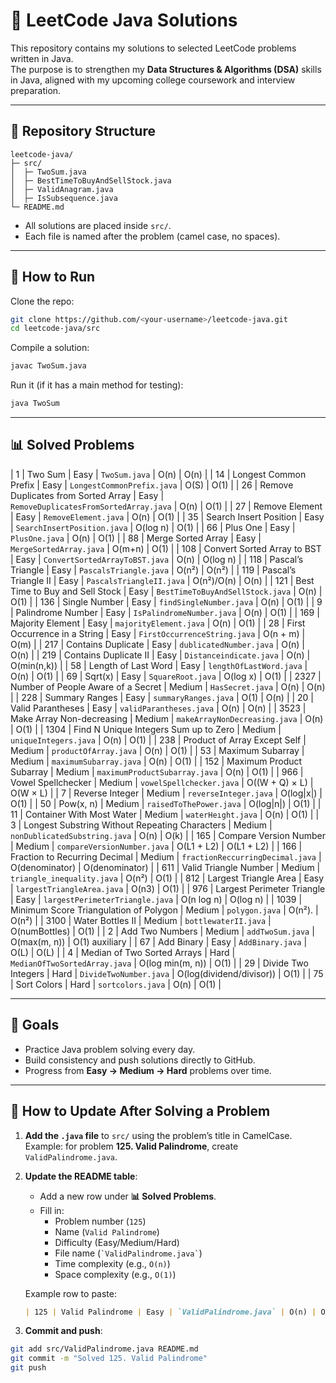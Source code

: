 # 📘 LeetCode Java Solutions

This repository contains my solutions to selected LeetCode problems written in Java.  
The purpose is to strengthen my **Data Structures & Algorithms (DSA)** skills in Java, aligned with my upcoming college coursework and interview preparation.

---

## 📂 Repository Structure
```
leetcode-java/
├─ src/
│  ├─ TwoSum.java
│  ├─ BestTimeToBuyAndSellStock.java
│  ├─ ValidAnagram.java
│  ├─ IsSubsequence.java
└─ README.md
```

- All solutions are placed inside `src/`.
- Each file is named after the problem (camel case, no spaces).

---

## 🚀 How to Run
Clone the repo:
```bash
git clone https://github.com/<your-username>/leetcode-java.git
cd leetcode-java/src
```

Compile a solution:
```bash
javac TwoSum.java
```

Run it (if it has a main method for testing):
```bash
java TwoSum
```

---

## 📊 Solved Problems

| 1   | Two Sum                             | Easy | `TwoSum.java`                       | O(n)            | O(n)   |
| 14  | Longest Common Prefix               | Easy | `LongestCommonPrefix.java`          | O(S)            | O(1)   |
| 26  | Remove Duplicates from Sorted Array | Easy | `RemoveDuplicatesFromSortedArray.java` | O(n)         | O(1)   |
| 27  | Remove Element                      | Easy | `RemoveElement.java`                | O(n)            | O(1)   |
| 35  | Search Insert Position              | Easy | `SearchInsertPosition.java`         | O(log n)        | O(1)   |
| 66  | Plus One                            | Easy | `PlusOne.java`                      | O(n)            | O(1)   |
| 88  | Merge Sorted Array                  | Easy | `MergeSortedArray.java`             | O(m+n)          | O(1)   |
| 108 | Convert Sorted Array to BST         | Easy | `ConvertSortedArrayToBST.java`      | O(n)            | O(log n) |
| 118 | Pascal’s Triangle                   | Easy | `PascalsTriangle.java`              | O(n²)           | O(n²)  |
| 119 | Pascal’s Triangle II                | Easy | `PascalsTriangleII.java`            | O(n²)/O(n)      | O(n)   |
| 121 | Best Time to Buy and Sell Stock     | Easy | `BestTimeToBuyAndSellStock.java`    | O(n)            | O(1)   |
| 136 | Single Number                       | Easy | `findSingleNumber.java`             | O(n)            | O(1)   |
| 9   | Palindrome Number                   | Easy | `IsPalindromeNumber.java`           | O(n)            | O(1)   |
| 169 | Majority Element                    | Easy | `majorityElement.java`              | O(n)            | O(1)   |
| 28  | First Occurrence in a String        | Easy | `FirstOccurrenceString.java`        | O(n + m)        | O(m)   |
| 217 | Contains Duplicate                  | Easy | `dublicatedNumber.java`             | O(n)            | O(n)   |
| 219 | Contains Duplicate II               | Easy | `Distanceindicate.java`             | O(n)            | O(min(n,k)) |
| 58  | Length of Last Word                 | Easy | `lengthOfLastWord.java`             | O(n)            | O(1)   |
| 69  | Sqrt(x)                             | Easy | `SquareRoot.java`                   | O(log x)        | O(1)   |
| 2327 | Number of People Aware of a Secret | Medium | `HasSecret.java`                  | O(n)            | O(n)   |
| 228 | Summary Ranges                      | Easy | `summaryRanges.java`                | O(1)            | O(n)   |
| 20  | Valid Parantheses                   | Easy | `validParantheses.java`             | O(n)            | O(n)   |
| 3523 | Make Array Non-decreasing          | Medium | `makeArrayNonDecreasing.java`     | O(n)            | O(1)   |
| 1304 | Find N Unique Integers Sum up to Zero | Medium | `uniqueIntegers.java`          | O(n)            | O(1)   |
| 238  | Product of Array Except Self      | Medium | `productOfArray.java`              | O(n)            | O(1)   |
| 53   | Maximum Subarray                  | Medium | `maximumSubarray.java`             | O(n)            | O(1)   |
| 152  | Maximum Product Subarray         | Medium | `maximumProductSubarray.java`      | O(n)            | O(1)   |
| 966  | Vowel Spellchecker               | Medium | `vowelSpellchecker.java`           |  O((W + Q) × L) |  O(W × L)  |
| 7    | Reverse Integer                  | Medium | `reverseInteger.java`              |  O(log|x|)      |  O(1)  |
| 50   | Pow(x, n)                        | Medium | `raisedToThePower.java`            |  O(log|n|)      |  O(1)  |
| 11   | Container With Most Water        | Medium | `waterHeıght.java`                 |  O(n)           |  O(1)  |
| 3    | Longest Substring Without Repeating Characters | Medium | `nonDublicatedSubstring.java`      |  O(n)           |  O(k)  |
| 165  | Compare Version Number           | Medium | `compareVersionNumber.java`       |  O(L1 + L2)      |  O(L1 + L2)  |
| 166  | Fraction to Recurring Decimal    | Medium | `fractionReccurringDecimal.java`  |  O(denominator)  |  O(denominator) |
| 611  | Valid Triangle Number            | Medium | `triangle_inequality.java`        |  O(n²)           |  O(1)  |
| 812  | Largest Triangle Area            | Easy   | `largestTriangleArea.java`        |  O(n3)           |  O(1)  |
| 976  | Largest Perimeter Triangle       | Easy   | `largestPerimeterTriangle.java`   |  O(n log n)      |  O(log n)  |
| 1039 | Minimum Score Triangulation of Polygon | Medium  | `polygon.java`             |  O(n²).          | O(n²)   |
| 3100 | Water Bottles II                 | Medium  | `bottlewaterII.java`              |  O(numBottles)   | O(1)   |
| 2    | Add Two Numbers                  | Medium  | `addTwoSum.java`                  |  O(max(m, n))    | O(1) auxiliary |
| 67   | Add Binary                       | Easy   | `AddBinary.java`                  |  O(L)            | O(L)   |
| 4    | Median of Two Sorted Arrays      | Hard   | `MedianOfTwoSortedArray.java`     |  O(log min(m, n)) | O(1)   |
| 29   | Divide Two Integers              | Hard   | `DivideTwoNumber.java`     |  O(log(dividend/divisor)) | O(1)   |
| 75   | Sort Colors                      | Hard   | `sortcolors.java`                 |  O(n)             | O(1)   |

---

## 🎯 Goals
- Practice Java problem solving every day.  
- Build consistency and push solutions directly to GitHub.  
- Progress from **Easy → Medium → Hard** problems over time.  

---

## 🔹 How to Update After Solving a Problem

1. **Add the `.java` file** to `src/` using the problem’s title in CamelCase.  
   Example: for problem **125. Valid Palindrome**, create `ValidPalindrome.java`.

2. **Update the README table**:
   - Add a new row under **📊 Solved Problems**.
   - Fill in:
     - Problem number (`125`)  
     - Name (`Valid Palindrome`)  
     - Difficulty (Easy/Medium/Hard)  
     - File name (`` `ValidPalindrome.java` ``)  
     - Time complexity (e.g., `O(n)`)  
     - Space complexity (e.g., `O(1)`)

   Example row to paste:
   ```markdown
   | 125 | Valid Palindrome | Easy | `ValidPalindrome.java` | O(n) | O(1) |
   ```

3. **Commit and push**:
```bash
git add src/ValidPalindrome.java README.md
git commit -m "Solved 125. Valid Palindrome"
git push
```

